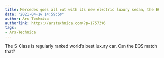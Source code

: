 ```yaml
---
title: Mercedes goes all out with its new electric luxury sedan, the EQS
date: "2021-04-16 14:59:59"
author: Ars Technica
authorlink: https://arstechnica.com/?p=1757396
tags:
- Ars-Technica
---
```

The S-Class is regularly ranked world's best luxury car. Can the EQS match that?